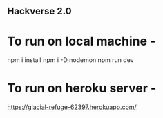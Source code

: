 ## Hackverse 2.0

# To run on local machine - 
npm i install
npm i -D nodemon
npm run dev

# To run on heroku server - 
https://glacial-refuge-62397.herokuapp.com/
